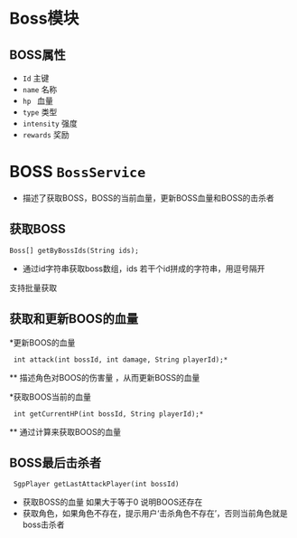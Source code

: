# Boss模块


##  BOSS属性


*  `Id`  主键
*  `name` 名称
*  `hp ` 血量
*  `type` 类型
*  `intensity`  强度
*  `rewards`   奖励

# BOSS `BossService`

* 描述了获取BOSS，BOSS的当前血量，更新BOSS血量和BOSS的击杀者

##  获取BOSS  

`Boss[] getByBossIds(String ids);`


  * 通过id字符串获取boss数组，ids 若干个id拼成的字符串，用逗号隔开
   
  支持批量获取


## 获取和更新BOOS的血量


*更新BOOS的血量 

` int attack(int bossId, int damage, String playerId);*`

    
** 描述角色对BOOS的伤害量 ，从而更新BOSS的血量

       
*获取BOOS当前的血量 

` int getCurrentHP(int bossId, String playerId);*`
        
** 通过计算来获取BOOS的血量



##  BOSS最后击杀者 

` SgpPlayer getLastAttackPlayer(int bossId)`
      
* 获取BOSS的血量 如果大于等于0 说明BOOS还存在
* 获取角色，如果角色不存在，提示用户‘击杀角色不存在’，否则当前角色就是boss击杀者 
